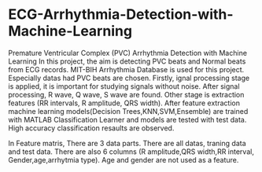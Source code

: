 # ECG-Arrhythmia-Detection-with-Machine-Learning
Premature Ventricular Complex (PVC) Arrhythmia Detection with Machine Learning 
In this project, the aim is detecting PVC beats and Normal beats from ECG records. MIT-BIH Arrhythmia Database is used for this project. Especially datas had PVC beats are chosen.  Firstly, ignal processing stage is applied, it is important for studying signals without noise. After signal processing, R wave, Q wave, S wave are found. Other stage is extraction features (RR intervals, R amplitude, QRS width). After feature extraction machine learning models(Decision Trees,KNN,SVM,Ensemble) are trained with MATLAB Classification Learner and models are tested with test data. High accuracy classification resaults are observed.



In Feature matris, There are 3 data parts. There are all datas, traning data and test data. There are also 6 columns (R amplitude,QRS width,RR interval, Gender,age,arrhytmia type). Age and gender are not used as a feature. 
